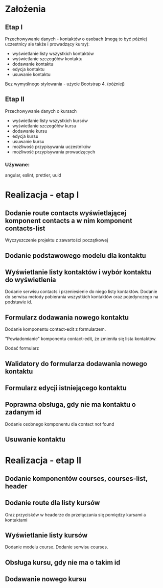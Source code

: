 # Założenia

## Etap I

Przechowywanie danych - kontaktów o osobach (mogą to być później uczestnicy ale także i prowadzący kursy):

- wyświetlanie listy wszystkich kontaktów
- wyświetlanie szczegółów kontaktu
- dodawanie kontaktu
- edycja kontaktu
- usuwanie kontaktu

Bez wymyślnego stylowania - użycie Bootstrap 4. (później)

## Etap II

Przechowywanie danych o kursach

- wyświetlanie listy wszystkich kursów
- wyświetlanie szczegółów kursu
- dodawanie kursu
- edycja kursu
- usuwanie kursu
- możliwość przypisywania uczestników
- możliwość przypisywania prowadzących

### Używane:

angular, eslint, prettier, uuid



# Realizacja - etap I

## Dodanie route contacts wyświetlającej komponent contacts a w nim komponent contacts-list

Wyczyszczenie projektu z zawartości początkowej

## Dodanie podstawowego modelu dla kontaktu

## Wyświetlanie listy kontaktów i wybór kontaktu do wyświetlenia

Dodanie serwisu contacts i przeniesienie do niego listy kontaktów. Dodanie do serwisu metody pobierania wszystkich kontaktów oraz pojedynczego na podstawie id.

## Formularz dodawania nowego kontaktu

Dodanie komponentu contact-edit z formularzem.

"Powiadomianie" komponentu contact-edit, że zmieniła się lista kontaktów.

Dodać formularz

## Walidatory do formularza dodawania nowego kontaktu

## Formularz edycji istniejącego kontaktu

## Poprawna obsługa, gdy nie ma kontaktu o zadanym id

Dodanie osobnego komponentu dla contact not found

## Usuwanie kontaktu

# Realizacja - etap II

## Dodanie komponentów courses, courses-list, header

## Dodanie route dla listy kursów

Oraz przycisków w headerze do przełączania się pomiędzy kursami a kontaktami

## Wyświetlanie listy kursów

Dodanie modelu course. Dodanie serwisu courses.

## Obsługa kursu, gdy nie ma o takim id

## Dodawanie nowego kursu